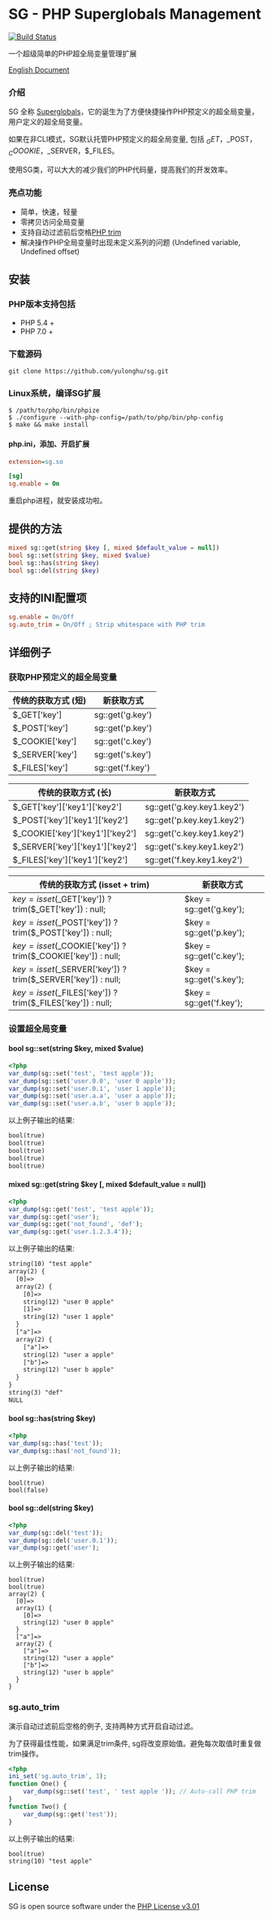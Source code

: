 # SG - PHP Superglobals Management
[![Build Status](https://travis-ci.org/yulonghu/sg.svg?branch=master)](https://travis-ci.org/yulonghu/sg)

一个超级简单的PHP超全局变量管理扩展

[English Document](https://github.com/yulonghu/sg/blob/master/README.md)

### 介绍

SG 全称 [Superglobals](http://php.net/manual/en/language.variables.superglobals.php)，它的诞生为了方便快捷操作PHP预定义的超全局变量，用户定义的超全局变量。

如果在非CLI模式，SG默认托管PHP预定义的超全局变量, 包括 $_GET，$_POST，$_COOOKIE，$_SERVER，$_FILES。

使用SG类，可以大大的减少我们的PHP代码量，提高我们的开发效率。

### 亮点功能
- 简单，快速，轻量
- 零拷贝访问全局变量
- 支持自动过滤前后空格[PHP trim](http://php.net/manual/en/function.trim.php)
- 解决操作PHP全局变量时出现未定义系列的问题 (Undefined variable, Undefined offset)

## 安装
### PHP版本支持包括
- PHP 5.4 +
- PHP 7.0 +

### 下载源码
```
git clone https://github.com/yulonghu/sg.git
```

### Linux系统，编译SG扩展
```
$ /path/to/php/bin/phpize
$ ./configure --with-php-config=/path/to/php/bin/php-config
$ make && make install
```

#### php.ini，添加、开启扩展
```ini
extension=sg.so

[sg]
sg.enable = On
```

重启php进程，就安装成功啦。

## 提供的方法
```php
mixed sg::get(string $key [, mixed $default_value = null])
bool sg::set(string $key, mixed $value)
bool sg::has(string $key)
bool sg::del(string $key)
```

## 支持的INI配置项
```ini
sg.enable = On/Off
sg.auto_trim = On/Off ; Strip whitespace with PHP trim
```
## 详细例子

### 获取PHP预定义的超全局变量

|传统的获取方式 (短)|新获取方式|
| ------ | ------ |
|$_GET['key']|sg::get('g.key')|
|$_POST['key']|sg::get('p.key')|
|$_COOKIE['key']|sg::get('c.key')|
|$_SERVER['key']|sg::get('s.key')|
|$_FILES['key']|sg::get('f.key')|

|传统的获取方式 (长)|新获取方式|
| ------ | ------ |
|$_GET['key']['key1']['key2']|sg::get('g.key.key1.key2')|
|$_POST['key']['key1']['key2']|sg::get('p.key.key1.key2')|
|$_COOKIE['key']['key1']['key2']|sg::get('c.key.key1.key2')|
|$_SERVER['key']['key1']['key2']|sg::get('s.key.key1.key2')|
|$_FILES['key']['key1']['key2']|sg::get('f.key.key1.key2')|

|传统的获取方式 (isset + trim)|新获取方式|
| ------ | ------ |
|$key = isset($_GET['key']) ? trim($_GET['key']) : null;|$key = sg::get('g.key');|
|$key = isset($_POST['key']) ? trim($_POST['key']) : null;|$key = sg::get('p.key');|
|$key = isset($_COOKIE['key']) ? trim($_COOKIE['key']) : null;|$key = sg::get('c.key');|
|$key = isset($_SERVER['key']) ? trim($_SERVER['key']) : null;|$key = sg::get('s.key');|
|$key = isset($_FILES['key']) ? trim($_FILES['key']) : null;|$key = sg::get('f.key');|

### 设置超全局变量

#### bool sg::set(string $key, mixed $value)
```php
<?php
var_dump(sg::set('test', 'test apple'));
var_dump(sg::set('user.0.0', 'user 0 apple'));
var_dump(sg::set('user.0.1', 'user 1 apple'));
var_dump(sg::set('user.a.a', 'user a apple'));
var_dump(sg::set('user.a.b', 'user b apple'));
```
以上例子输出的结果:
```txt
bool(true)
bool(true)
bool(true)
bool(true)
bool(true)
```

#### mixed sg::get(string $key [, mixed $default_value = null])
```php
<?php
var_dump(sg::get('test', 'test apple'));
var_dump(sg::get('user');
var_dump(sg::get('not_found', 'def');
var_dump(sg::get('user.1.2.3.4'));
```
以上例子输出的结果:
```txt
string(10) "test apple"
array(2) {
  [0]=>
  array(2) {
    [0]=>
    string(12) "user 0 apple"
    [1]=>
    string(12) "user 1 apple"
  }
  ["a"]=>
  array(2) {
    ["a"]=>
    string(12) "user a apple"
    ["b"]=>
    string(12) "user b apple"
  }
}
string(3) "def"
NULL
```

#### bool sg::has(string $key)
```php
<?php
var_dump(sg::has('test'));
var_dump(sg::has('not_found'));
```
以上例子输出的结果:
```
bool(true)
bool(false)
```

#### bool sg::del(string $key)
```php
<?php
var_dump(sg::del('test'));
var_dump(sg::del('user.0.1'));
var_dump(sg::get('user');
```
以上例子输出的结果:
```
bool(true)
bool(true)
array(2) {
  [0]=>
  array(1) {
    [0]=>
    string(12) "user 0 apple"
  }
  ["a"]=>
  array(2) {
    ["a"]=>
    string(12) "user a apple"
    ["b"]=>
    string(12) "user b apple"
  }
}
```

### sg.auto_trim

演示自动过滤前后空格的例子, 支持两种方式开启自动过滤。

为了获得最佳性能，如果满足trim条件, sg将改变原始值。避免每次取值时重复做trim操作。

```php
<?php
ini_set('sg.auto_trim', 1);
function One() {
    var_dump(sg::set('test', ' test apple ')); // Auto-call PHP trim
}
function Two() {
    var_dump(sg::get('test'));
}
```
以上例子输出的结果:
```txt
bool(true)
string(10) "test apple"
```

## License
SG is open source software under the [PHP License v3.01](http://www.php.net/license/3_01.txt)

